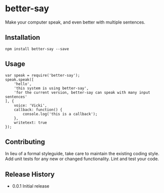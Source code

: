better-say
=========

Make your computer speak, and even better with multiple sentences.


## Installation

	npm install better-say --save

## Usage
	
	var speak = require('better-say');
	speak.speak([
		'hello', 
		'this system is using better-say', 
		'for the current version, better-say can speak with many input sentences'
	], {
		voice: 'Vicki',
		callback: function() {
	        console.log('this is a callback');
		},
		writetext: true
	});

## Contributing

In lieu of a formal styleguide, take care to maintain the existing coding style.
Add unit tests for any new or changed functionality. Lint and test your code.

## Release History

* 0.0.1 Initial release